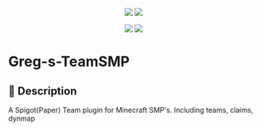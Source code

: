 <p align="center"> 
  <img src="https://img.shields.io/badge/Version-0.0.6_dev-blue?style=for-the-badge">
  <img src="https://img.shields.io/badge/License-MIT-green?style=for-the-badge">
</p>

<p align="center">
  <img src="https://img.shields.io/badge/Author-Chifouuu-blue?style=flat-square">
  <img src="https://img.shields.io/badge/Written%20In-Java-orange?style=flat-square">
</p>

# Greg-s-TeamSMP

## 📜 Description
A Spigot(Paper) Team plugin for Minecraft SMP's. Including teams, claims, dynmap
